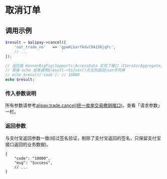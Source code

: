 # 取消订单

## 调用示例

```php
$result = $alipay->cancel([
    'out_trade_no'   => 'gpwKLbarfkdvC9A1SRjqFc',
    // ...
]);

// 返回值 WannanBigPig\Supports\AccessData 实现了接口（IteratorAggregate, ArrayAccess, Serializable, Countable）
// 直接 echo 或者调用$result->toJson()方法则返回json字符串
// echo $result['code']; // 10000
echo $result;
```

### 传入参数说明

所有参数请参考[alipay.trade.cancel\(统一收单交易撤销接口\)](https://docs.open.alipay.com/api_1/alipay.trade.cancel)，查看「请求参数」一栏。

### 返回参数

与支付宝返回参数一致\(经过签名验证，剔除了支付宝返回的签名，只保留支付宝接口返回的业务数据\)。

```text
{
    "code": "10000",
    "msg": "Success",
    // ...
}
```

